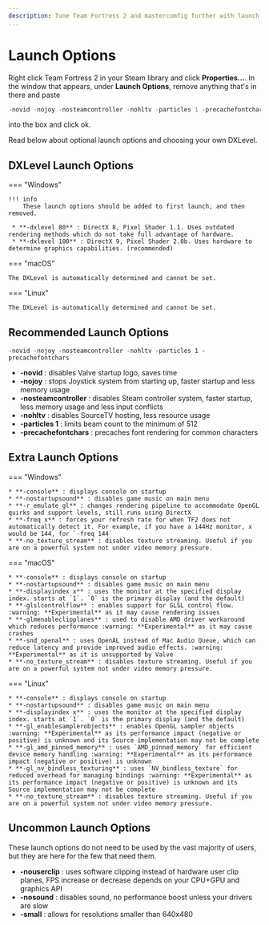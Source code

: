 ```yaml
---
description: Tune Team Fortress 2 and mastercomfig further with launch options.
...
```


# Launch Options

Right click Team Fortress 2 in your Steam library and click **Properties...**. In the window that appears, under **Launch Options**, remove
anything that's in there and paste

```c
-novid -nojoy -nosteamcontroller -nohltv -particles 1 -precachefontchars
```

into the box and click ok.

Read below about optional launch options and choosing your own DXLevel.

## DXLevel Launch Options

=== "Windows"

    !!! info
        These launch options should be added to first launch, and then removed.

     * **-dxlevel 80** : DirectX 8, Pixel Shader 1.1. Uses outdated rendering methods which do not take full advantage of hardware.
     * **-dxlevel 100** : DirectX 9, Pixel Shader 2.0b. Uses hardware to determine graphics capabilities. (recommended)

=== "macOS"

    The DXLevel is automatically determined and cannot be set.

=== "Linux"

    The DXLevel is automatically determined and cannot be set.

## Recommended Launch Options

`-novid -nojoy -nosteamcontroller -nohltv -particles 1 -precachefontchars`

* **-novid** : disables Valve startup logo, saves time
* **-nojoy** : stops Joystick system from starting up, faster startup and less memory usage
* **-nosteamcontroller** : disables Steam controller system, faster startup, less memory usage and less input conflicts
* **-nohltv** : disables SourceTV hosting, less resource usage
* **-particles 1** : limits beam count to the minimum of 512
* **-precachefontchars** : precaches font rendering for common characters

## Extra Launch Options

=== "Windows"

    * **-console** : displays console on startup
    * **-nostartupsound** : disables game music on main menu
    * **-r_emulate_gl** : changes rendering pipeline to accommodate OpenGL quirks and support levels, still runs using DirectX
    * **-freq x** : forces your refresh rate for when TF2 does not automatically detect it. For example, if you have a 144Hz monitor, x would be 144, for `-freq 144`
    * **-no_texture_stream** : disables texture streaming. Useful if you are on a powerful system not under video memory pressure.

=== "macOS"

    * **-console** : displays console on startup
    * **-nostartupsound** : disables game music on main menu
    * **-displayindex x** : uses the monitor at the specified display index. starts at `1`. `0` is the primary display (and the default)
    * **-glslcontrolflow** : enables support for GLSL control flow. :warning: **Experimental** as it may cause rendering issues
    * **-glmenableclipplanes** : used to disable AMD driver workaround which reduces performance :warning: **Experimental** as it may cause crashes
    * **-snd_openal** : uses OpenAL instead of Mac Audio Queue, which can reduce latency and provide improved audio effects. :warning: **Experimental** as it is unsupported by Valve
    * **-no_texture_stream** : disables texture streaming. Useful if you are on a powerful system not under video memory pressure.

=== "Linux"

    * **-console** : displays console on startup
    * **-nostartupsound** : disables game music on main menu
    * **-displayindex x** : uses the monitor at the specified display index. starts at `1`. `0` is the primary display (and the default)
    * **-gl_enablesamplerobjects** : enables OpenGL sampler objects :warning: **Experimental** as its performance impact (negative or positive) is unknown and its Source implementation may not be complete
    * **-gl_amd_pinned_memory** : uses `AMD_pinned_memory` for efficient device memory handling :warning: **Experimental** as its performance impact (negative or positive) is unknown
    * **-gl_nv_bindless_texturing** : uses `NV_bindless_texture` for reduced overhead for managing bindings :warning: **Experimental** as its performance impact (negative or positive) is unknown and its Source implementation may not be complete
    * **-no_texture_stream** : disables texture streaming. Useful if you are on a powerful system not under video memory pressure.

## Uncommon Launch Options

These launch options do not need to be used by the vast majority of users, but they are here for the few that need them.

* **-nouserclip** : uses software clipping instead of hardware user clip planes, FPS increase or decrease depends on your CPU+GPU and graphics API
* **-nosound** : disables sound, no performance boost unless your drivers are slow
* **-small** : allows for resolutions smaller than 640x480
